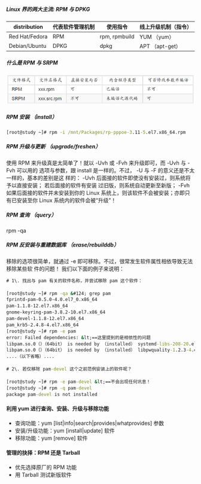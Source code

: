 ##### Linux 界的两大主流: RPM 与 DPKG

| distribution   | 代表软件管理机制 | 使用指令      | 线上升级机制（指令） |
| -------------- | ---------------- | ------------- | -------------------- |
| Red Hat/Fedora | RPM              | rpm, rpmbuild | YUM （yum）          |
| Debian/Ubuntu  | DPKG             | dpkg          | APT （apt-get）      |



##### 什么是 RPM 与 SRPM

![Snipaste_2019-05-29_14-24-55](images/Snipaste_2019-05-29_14-24-55.png)

##### RPM 安装 （install）

```cmd
[root@study ~]# rpm -i /mnt/Packages/rp-pppoe-3.11-5.el7.x86_64.rpm
```

##### RPM 升级与更新 （upgrade/freshen）

使用 RPM 来升级真是太简单了！就以 -Uvh 或 -Fvh 来升级即可，而 -Uvh 与 -Fvh 可以用的
选项与参数，跟 install 是一样的。不过， -U 与 -F 的意义还是不太一样的，基本的差别是这
样的：
-Uvh
后面接的软件即使没有安装过，则系统将予以直接安装； 若后面接的软件有安装
过旧版，则系统自动更新至新版；
-Fvh
如果后面接的软件并未安装到你的 Linux 系统上，则该软件不会被安装；亦即只
有已安装至你 Linux 系统内的软件会被“升级”！

##### RPM 查询 （query）

rpm -qa

##### RPM 反安装与重建数据库 （erase/rebuilddb）

移除的选项很简单，就通过 -e 即可移除。不过，很常发生软件属性相依导致无法移除某些软
件的问题！ 我们以下面的例子来说明：
```cmd
# 1\. 找出与 pam 有关的软件名称，并尝试移除 pam 这个软件：

[root@study ~]# rpm -qa &#124; grep pam
fprintd-pam-0.5.0-4.0.el7_0.x86_64
pam-1.1.8-12.el7.x86_64
gnome-keyring-pam-3.8.2-10.el7.x86_64
pam-devel-1.1.8-12.el7.x86_64
pam_krb5-2.4.8-4.el7.x86_64
[root@study ~]# rpm -e pam
error: Failed dependencies: &lt;==这里提到的是相依性的问题
libpam.so.0（）（64bit） is needed by （installed） systemd-libs-208-20.el7.x86_64
libpam.so.0（）（64bit） is needed by （installed） libpwquality-1.2.3-4.el7.x86_64
....（以下省略）....

# 2\. 若仅移除 pam-devel 这个之前范例安装上的软件呢？

[root@study ~]# rpm -e pam-devel &lt;==不会出现任何讯息！
[root@study ~]# rpm -q pam-devel
package pam-devel is not installed
```

#### 利用 yum 进行查询、安装、升级与移除功能

- 查询功能：yum [list|info|search|provides|whatprovides] 参数
- 安装/升级功能：yum [install|update] 软件
- 移除功能：yum [remove] 软件

#### 管理的抉择：RPM 还是 Tarball

- 优先选择原厂的 RPM 功能
- 用 Tarball 测试新版软件